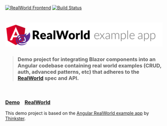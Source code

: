 [![RealWorld Frontend](https://img.shields.io/badge/realworld-frontend-%23783578.svg)](http://realworld.io)
[![Build Status](https://travis-ci.org/gothinkster/angular-realworld-example-app.svg?branch=master)](https://travis-ci.org/gothinkster/angular-realworld-example-app)

# ![Angular Example App](logo.png)

> ### Demo project for integrating Blazor components into an Angular codebase containing real world examples (CRUD, auth, advanced patterns, etc) that adheres to the [RealWorld](https://github.com/gothinkster/realworld-example-apps) spec and API.

&nbsp;

### [Demo](https://angular.realworld.io)&nbsp;&nbsp;&nbsp;&nbsp;[RealWorld](https://github.com/gothinkster/realworld)

This demo project is based on the [Angular RealWorld example app](https://github.com/gothinkster/angular-realworld-example-app) by 
[Thinkster](https://thinkster.io).
